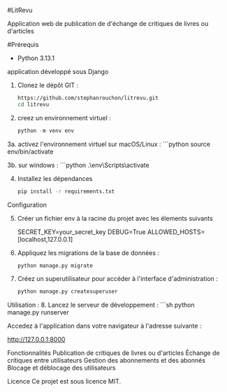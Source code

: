 #LitRevu

Application web de publication de d'échange de critiques de livres ou d'articles

#Prérequis
- Python 3.13.1

application développé sous Django

1. Clonez le dépôt GIT :
    ```sh
    https://github.com/stephanrouchon/litrevu.git
    cd litrevu

2. creez un environnement virtuel :
    ```python
    python -m venv env

3a. activez l'environnement virtuel
    sur macOS/Linux : 
    ```python
    source env/bin/activate
    
3b. sur windows :
    ```python
.\env\Scripts\activate

4. Installez les dépendances
   ```sh
   pip install -r requirements.txt

Configuration

5. Créer un fichier env à la racine du projet avec les élements suivants

    SECRET_KEY=your_secret_key
    DEBUG=True
    ALLOWED_HOSTS= [localhost,127.0.0.1]

6. Appliquez les migrations de la base de données :
    ```sh
    python manage.py migrate

7. Créez un superutilisateur pour accéder à l'interface d'administration :
    ```sh
    python manage.py createsuperuser

Utilisation :
8. Lancez le serveur de développement :
    ```sh
    python manage.py runserver

Accedez à l'application dans votre navigateur à l'adresse suivante :

http://127.0.0.1:8000

Fonctionnalités
Publication de critiques de livres ou d'articles
Échange de critiques entre utilisateurs
Gestion des abonnements et des abonnés
Blocage et déblocage des utilisateurs


Licence
Ce projet est sous licence MIT.
